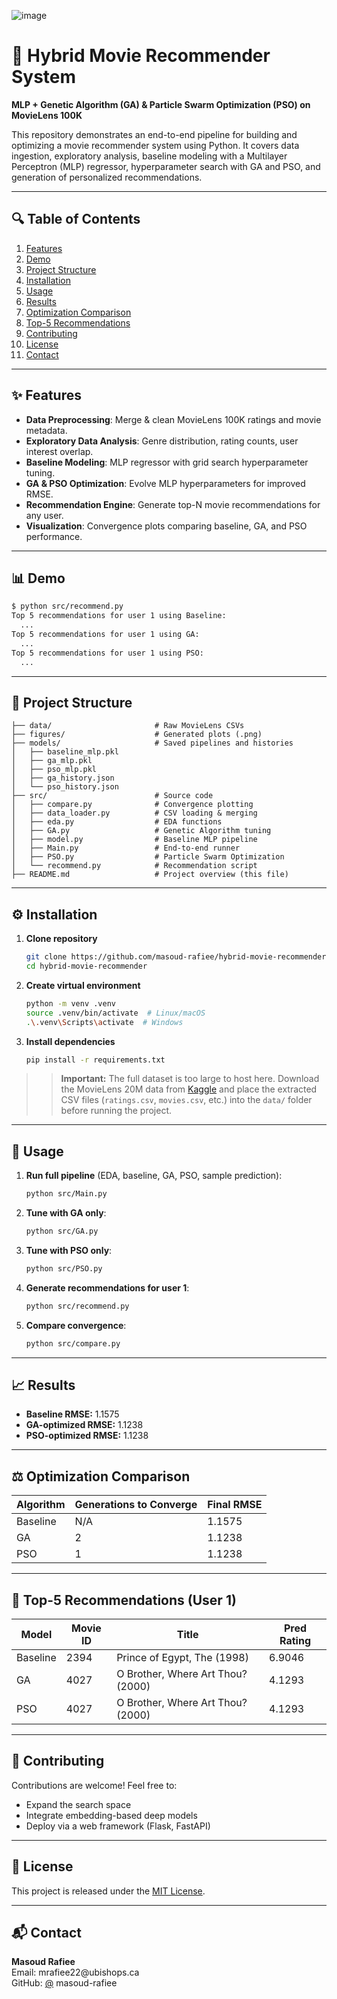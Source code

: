 ![image](https://github.com/user-attachments/assets/89f462d8-b432-4430-b3fa-aa1bdc1b90d8)

# 🚀 Hybrid Movie Recommender System

**MLP + Genetic Algorithm (GA) & Particle Swarm Optimization (PSO) on MovieLens 100K**

This repository demonstrates an end-to-end pipeline for building and optimizing a movie recommender system using Python. It covers data ingestion, exploratory analysis, baseline modeling with a Multilayer Perceptron (MLP) regressor, hyperparameter search with GA and PSO, and generation of personalized recommendations.

---

## 🔍 Table of Contents

1. [Features](#-features)
2. [Demo](#-demo)
3. [Project Structure](#-project-structure)
4. [Installation](#-installation)
5. [Usage](#-usage)
6. [Results](#-results)
7. [Optimization Comparison](#-optimization-comparison)
8. [Top-5 Recommendations](#-top-5-recommendations)
9. [Contributing](#-contributing)
10. [License](#-license)
11. [Contact](#-contact)

---

## ✨ Features

- **Data Preprocessing**: Merge & clean MovieLens 100K ratings and movie metadata.
- **Exploratory Data Analysis**: Genre distribution, rating counts, user interest overlap.
- **Baseline Modeling**: MLP regressor with grid search hyperparameter tuning.
- **GA & PSO Optimization**: Evolve MLP hyperparameters for improved RMSE.
- **Recommendation Engine**: Generate top-N movie recommendations for any user.
- **Visualization**: Convergence plots comparing baseline, GA, and PSO performance.

---

## 📊 Demo



```bash
$ python src/recommend.py
Top 5 recommendations for user 1 using Baseline:
  ...
Top 5 recommendations for user 1 using GA:
  ...
Top 5 recommendations for user 1 using PSO:
  ...
```

---

## 📁 Project Structure

```
├── data/                       # Raw MovieLens CSVs
├── figures/                    # Generated plots (.png)
├── models/                     # Saved pipelines and histories
│   ├── baseline_mlp.pkl
│   ├── ga_mlp.pkl
│   ├── pso_mlp.pkl
│   ├── ga_history.json
│   └── pso_history.json
├── src/                        # Source code
│   ├── compare.py              # Convergence plotting
│   ├── data_loader.py          # CSV loading & merging
│   ├── eda.py                  # EDA functions
│   ├── GA.py                   # Genetic Algorithm tuning
│   ├── model.py                # Baseline MLP pipeline
│   ├── Main.py                 # End-to-end runner
│   ├── PSO.py                  # Particle Swarm Optimization
│   └── recommend.py            # Recommendation script
├── README.md                   # Project overview (this file)
```

---

## ⚙️ Installation

1. **Clone repository**
   ```bash
   git clone https://github.com/masoud-rafiee/hybrid-movie-recommender.git
   cd hybrid-movie-recommender
   ```
2. **Create virtual environment**
   ```bash
   python -m venv .venv
   source .venv/bin/activate  # Linux/macOS
   .\.venv\Scripts\activate  # Windows
   ```
3. **Install dependencies**
   ```bash
   pip install -r requirements.txt
   ```

> > **Important:** The full dataset is too large to host here. Download the MovieLens 20M data from [Kaggle](https://www.kaggle.com/datasets/grouplens/movielens-20m-dataset/data) and place the extracted CSV files (`ratings.csv`, `movies.csv`, etc.) into the `data/` folder before running the project.

---

## 🚀 Usage

1. **Run full pipeline** (EDA, baseline, GA, PSO, sample prediction):
   ```bash
   python src/Main.py
   ```
2. **Tune with GA only**:
   ```bash
   python src/GA.py
   ```
3. **Tune with PSO only**:
   ```bash
   python src/PSO.py
   ```
4. **Generate recommendations for user 1**:
   ```bash
   python src/recommend.py
   ```
5. **Compare convergence**:
   ```bash
   python src/compare.py
   ```

---

## 📈 Results

- **Baseline RMSE:** 1.1575
- **GA-optimized RMSE:** 1.1238
- **PSO-optimized RMSE:** 1.1238



---

## ⚖️ Optimization Comparison

| Algorithm | Generations to Converge | Final RMSE |
| --------- | ----------------------- | ---------- |
| Baseline  | N/A                     | 1.1575     |
| GA        | 2                       | 1.1238     |
| PSO       | 1                       | 1.1238     |

---

## 🎥 Top-5 Recommendations (User 1)

| Model    | Movie ID | Title                             | Pred Rating |
| -------- | -------- | --------------------------------- | ----------- |
| Baseline | 2394     | Prince of Egypt, The (1998)       | 6.9046      |
| GA       | 4027     | O Brother, Where Art Thou? (2000) | 4.1293      |
| PSO      | 4027     | O Brother, Where Art Thou? (2000) | 4.1293      |

---

## 🤝 Contributing

Contributions are welcome! Feel free to:

- Expand the search space
- Integrate embedding-based deep models
- Deploy via a web framework (Flask, FastAPI)

---

## 📄 License

This project is released under the [MIT License](LICENSE).

---

## 📬 Contact

**Masoud Rafiee**\
Email: mrafiee22\@ubishops.ca\
GitHub: [@](https://github.com/MASOUD-RAFIEE) masoud-rafiee

